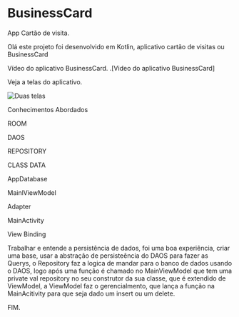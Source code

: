 # BusinessCard
 App Cartão de visita.
 
 Olá este projeto foi desenvolvido em Kotlin, aplicativo cartão de visitas ou BusinessCard

Vídeo do aplicativo BusinessCard. .[Video do aplicativo BusinessCard]

Veja a telas do aplicativo.

![Duas telas](https://user-images.githubusercontent.com/79156176/156071451-93433aaf-2f36-422b-a174-cdbe452742f5.jpg)



Conhecimentos Abordados

ROOM 

DAOS 

REPOSITORY 

CLASS DATA 

AppDatabase 

MainlViewModel

Adapter

MainActivity

View Binding



Trabalhar e entende a persistência de dados, foi uma boa experiência, criar uma base, usar a abstração de persisteência do DAOS para fazer as Querys, o Repository faz a logica de mandar para o banco de dados usando o DAOS, logo após uma função é chamado no MainViewModel que tem uma private val repository no seu construtor da sua classe, que é extendido de ViewModel, a ViewModel faz o gerencialmento, que lança a função na MainAcitivity para que seja dado um insert ou um delete.


FIM.


